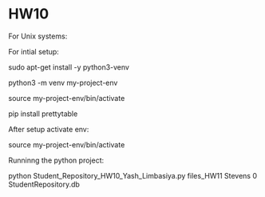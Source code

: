 # HW10
For Unix systems:

For intial setup:

sudo apt-get install -y python3-venv

python3 -m venv my-project-env

source my-project-env/bin/activate

pip install prettytable 

After setup activate env:

source my-project-env/bin/activate

Runninng the python project:

python Student_Repository_HW10_Yash_Limbasiya.py files_HW11 Stevens 0 StudentRepository.db

